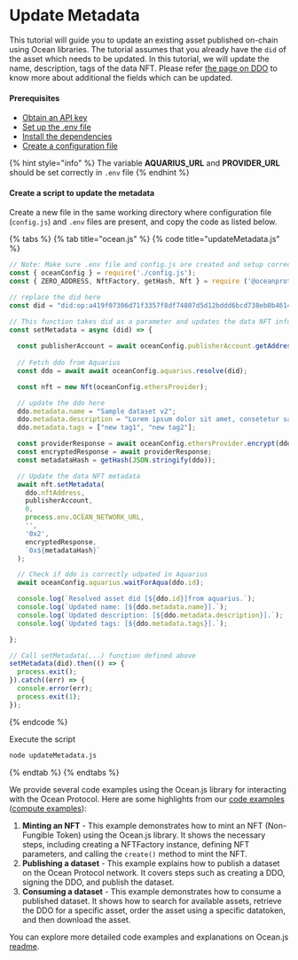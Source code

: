 # Update Metadata

This tutorial will guide you to update an existing asset published on-chain using Ocean libraries. The tutorial assumes that you already have the `did` of the asset which needs to be updated. In this tutorial, we will update the name, description, tags of the data NFT. Please refer [the page on DDO](../../core-concepts/did-ddo.md) to know more about additional the fields which can be updated.

#### Prerequisites

* [Obtain an API key](broken-reference)
* [Set up the .env file](broken-reference)
* [Install the dependencies](broken-reference)
* [Create a configuration file](configuration.md)

{% hint style="info" %}
The variable **AQUARIUS\_URL** and **PROVIDER\_URL** should be set correctly in `.env` file
{% endhint %}

#### Create a script to update the metadata

Create a new file in the same working directory where configuration file (`config.js`) and `.env` files are present, and copy the code as listed below.

{% tabs %}
{% tab title="ocean.js" %}
{% code title="updateMetadata.js" %}
```javascript
// Note: Make sure .env file and config.js are created and setup correctly
const { oceanConfig } = require('./config.js');
const { ZERO_ADDRESS, NftFactory, getHash, Nft } = require ('@oceanprotocol/lib');

// replace the did here
const did = "did:op:a419f07306d71f3357f8df74807d5d12bddd6bcd738eb0b461470c64859d6f0f";

// This function takes did as a parameter and updates the data NFT information
const setMetadata = async (did) => {
  
  const publisherAccount = await oceanConfig.publisherAccount.getAddress();
  
  // Fetch ddo from Aquarius
  const ddo = await await oceanConfig.aquarius.resolve(did);

  const nft = new Nft(oceanConfig.ethersProvider);

  // update the ddo here
  ddo.metadata.name = "Sample dataset v2";
  ddo.metadata.description = "Lorem ipsum dolor sit amet, consetetur sadipscing elitr, sed diam";
  ddo.metadata.tags = ["new tag1", "new tag2"];

  const providerResponse = await oceanConfig.ethersProvider.encrypt(ddo, process.env.OCEAN_NETWORK_URL);
  const encryptedResponse = await providerResponse;
  const metadataHash = getHash(JSON.stringify(ddo));

  // Update the data NFT metadata
  await nft.setMetadata(
    ddo.nftAddress,
    publisherAccount,
    0,
    process.env.OCEAN_NETWORK_URL,
    '',
    '0x2',
    encryptedResponse,
    `0x${metadataHash}`
  );

  // Check if ddo is correctly udpated in Aquarius 
  await oceanConfig.aquarius.waitForAqua(ddo.id);

  console.log(`Resolved asset did [${ddo.id}]from aquarius.`);
  console.log(`Updated name: [${ddo.metadata.name}].`);
  console.log(`Updated description: [${ddo.metadata.description}].`);
  console.log(`Updated tags: [${ddo.metadata.tags}].`);

};

// Call setMetadata(...) function defined above
setMetadata(did).then(() => {
  process.exit();
}).catch((err) => {
  console.error(err);
  process.exit(1);
});
```
{% endcode %}

Execute the script

```bash
node updateMetadata.js
```
{% endtab %}
{% endtabs %}

We provide several code examples using the Ocean.js library for interacting with the Ocean Protocol. Here are some highlights from our [code examples](https://github.com/oceanprotocol/ocean.js/blob/main/CodeExamples.md) ([compute examples](https://github.com/oceanprotocol/ocean.js/blob/main/ComputeExamples.md)):

1. **Minting an NFT** - This example demonstrates how to mint an NFT (Non-Fungible Token) using the Ocean.js library. It shows the necessary steps, including creating a NFTFactory instance, defining NFT parameters, and calling the `create()` method to mint the NFT.
2. **Publishing a dataset** - This example explains how to publish a dataset on the Ocean Protocol network. It covers steps such as creating a DDO, signing the DDO, and publish the dataset.
3. **Consuming a dataset** - This example demonstrates how to consume a published dataset. It shows how to search for available assets, retrieve the DDO for a specific asset, order the asset using a specific datatoken, and then download the asset.

You can explore more detailed code examples and explanations on Ocean.js [readme](https://github.com/oceanprotocol/ocean.js#readme).
